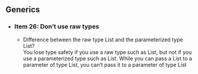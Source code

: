 ## Generics
- ### Item 26: Don’t use raw types
	- Difference between the raw type List and the parameterized type List<Object>? <br />
		You lose type safety if you use a raw type such as List, but not if you use a parameterized type such as List<Object>. While you can pass a List<String> to a parameter of type List, you can’t pass it to a parameter of type List<Object>.
	- What is the difference between the unbounded wildcard type Set<?> and the raw type Set? <br />
		You can’t put any element (other than null) into a Collection<?>. Attempting to do so will generate a compile-time error message like this.
- ### Item 27: Eliminate unchecked warnings
	If you can’t eliminate a warning, but you can prove that the code that provoked the warning is typesafe, then (and only then) suppress the warning with an @SuppressWarnings("unchecked") annotation. Always use the SuppressWarnings annotation on the smallest scope possible. Every time you use a @SuppressWarnings("unchecked") annotation, add a comment saying why it is safe to do so.
- ### Item 28: Prefer lists to arrays
	Arrays differ from generic types in two important ways. First, arrays are covariant. This scary-sounding word means simply that if Sub is a subtype of Super, then the array type Sub[] is a subtype of the array type Super[]. Generics, by contrast, are invariant: for any two distinct types Type1 and Type2, List<Type1> is neither a subtype nor a supertype of List<Type2>. You might think this means that generics are deficient, but arguably it is arrays that are deficient. <br />
	The second major difference between arrays and generics is that arrays are reified. This means that arrays know and enforce their element type at runtime. If you try to put a String into an array of Long, you’ll get an ArrayStoreException. Generics, by contrast, are implemented by erasure. This means that they enforce their type constraints only at compile time and discard (or erase) their element type information at runtime. Erasure is what allowed generic types to interoperate freely with legacy code that didn’t use generics, ensuring a smooth transition to generics in Java 5.
- ### Item 29: Favor generic types
	Generic types are safer and easier to use than types that require casts in client code. When you design new types, make sure that they can be used without such casts. 
- ### Item 30: Favor generic methods
	Generic methods, like generic types, are safer and easier to use than methods requiring their clients to put explicit casts on input parameters and return values. 
- ### Item 31: Use bounded wildcards to increase API flexibility
	For maximum flexibility, use wildcard types on input parameters that represent producers or consumers. If an input parameter is both a producer and a consumer, then wildcard types will do you no good: you need an exact type match, which is what you get without any wildcards. <br />
	Here is a mnemonic to help you remember which wildcard type to use: <br />
	**PECS stands for producer-`extends`, consumer-`super`** <br />
	*Do not use bounded wildcard types as return types*
- ### Item 32: Combine generics and varargs judiciously
	Varargs and generics do not interact well because the varargs facility is a leaky abstraction built atop arrays, and arrays have different type rules from generics. Though generic varargs parameters are not typesafe, they are legal. If you choose to write a method with a generic (or parameterized) varargs parameter, first ensure that the method is typesafe, and then annotate it with `@SafeVarargs` so it is not unpleasant to use.
- ### Item 33: Consider typesafe heterogeneous containers
	The normal use of generics restricts you to a fixed number of type parameters per container. You can get around this restriction by placing the type parameter on the key rather than the container. You can use `Class` objects as keys for such typesafe heterogeneous containers. A `Class` object used in this fashion is called a type token. You can also use a custom key type. 